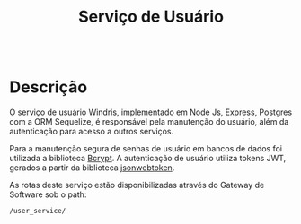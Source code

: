 <br>
<br>
<h1 align="center" > Serviço de Usuário</h1>
<br>
<br>

# Descrição

O serviço de usuário Windris, implementado em Node Js, Express, Postgres com a ORM Sequelize, é responsável pela manutenção do usuário, além da autenticação para acesso a outros serviços.

Para a manutenção segura de senhas de usuário em bancos de dados foi utilizada a biblioteca [Bcrypt](https://www.npmjs.com/package/bcrypt). A autenticação de usuário utiliza tokens JWT, gerados a partir da biblioteca [jsonwebtoken](https://www.google.com/search?channel=fs&client=ubuntu&q=jwt+node).

As rotas deste serviço estão disponibilizadas através do Gateway de Software sob o path:
```
/user_service/
```

